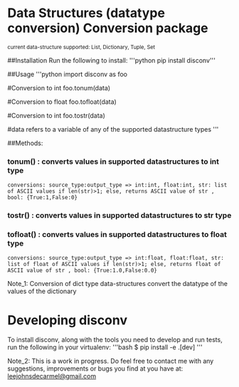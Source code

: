 # Data Structures (datatype conversion) Conversion package

<sup> current data-structure supported: List, Dictionary, Tuple, Set  </sup>

##Installation
Run the following to install:
'''python
pip install disconv'''


##Usage
'''python
import disconv as foo

#Conversion to int
foo.tonum(data)

#Conversion to float
foo.tofloat(data)

#Conversion to int
foo.tostr(data)

#data refers to a variable of any of the supported datastructure types 
'''




##Methods:
### tonum() : converts values in supported datastructures to int type
	conversions: source_type:output_type => int:int, float:int, str: list of ASCII values if len(str)>1; else, returns ASCII value of str , bool: {True:1,False:0}

### tostr() : converts values in supported datastructures to str type

### tofloat() : converts values in supported datastructures to float type
	conversions: source_type:output_type => int:float, float:float, str: list of float of ASCII values if len(str)>1; else, returns float of ASCII value of str , bool: {True:1.0,False:0.0}

Note_1: Conversion of dict type data-structures convert the datatype of the values of the dictionary

# Developing disconv

To install disconv, along with the tools you need to develop and run tests, run the following in your virtualenv:
'''bash
$ pip install -e .[dev]
'''

Note_2: This is a work in progress. Do feel free to contact me with any suggestions, improvements or bugs you find at you have at: leejohnsdecarmel@gmail.com




